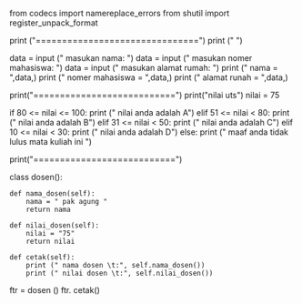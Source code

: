 from codecs import namereplace_errors
from shutil import register_unpack_format


print ("===============================")
print ("                    ")

data = input (" masukan nama: ")
data = input (" masukan nomer mahasiswa: ")
data = input (" masukan alamat rumah: ")
print (" nama  = ",data,)
print (" nomer mahasiswa = ",data,)
print (" alamat runah = ",data,) 


print("===========================")
print("nilai uts")
nilai = 75

if 80 <= nilai <= 100:
    print (" nilai anda adalah A")
elif  51 <= nilai < 80:
    print (" nilai anda adalah B")
elif  31 <= nilai < 50:
    print (" nilai anda adalah C")
elif  10 <= nilai < 30:
    print (" nilai anda adalah D")
else:
    print (" maaf anda tidak lulus mata kuliah ini ")

print("===========================")

class dosen():

    def nama_dosen(self):
        nama = " pak agung "
        return nama
    
    def nilai_dosen(self):
        nilai = "75"
        return nilai

    def cetak(self):
        print (" nama dosen \t:", self.nama_dosen())
        print (" nilai dosen \t:", self.nilai_dosen())


ftr = dosen ()
ftr. cetak()
